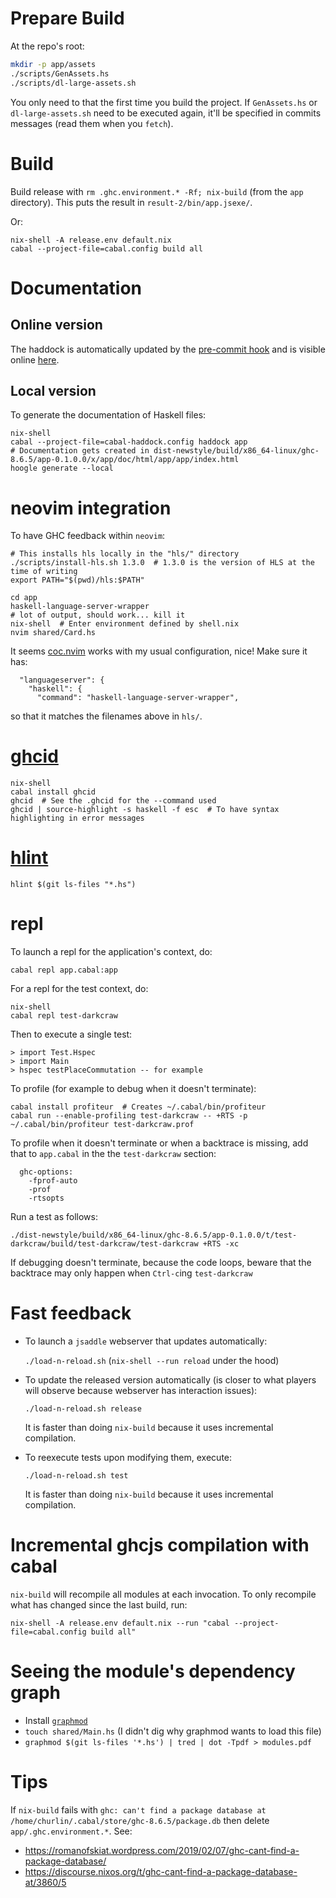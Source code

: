 # Prepare Build

At the repo's root:

```bash
mkdir -p app/assets
./scripts/GenAssets.hs
./scripts/dl-large-assets.sh
```

You only need to that the first time you build the project. If `GenAssets.hs`
or `dl-large-assets.sh` need to be executed again, it'll be specified
in commits messages (read them when you `fetch`).

# Build

Build release with `rm .ghc.environment.* -Rf; nix-build` (from the `app`
directory). This puts the result in `result-2/bin/app.jsexe/`.

Or:

```shell
nix-shell -A release.env default.nix
cabal --project-file=cabal.config build all
```

# Documentation

## Online version

The haddock is automatically updated by
the [pre-commit hook](https://github.com/smelc/miso-darkcraw/blob/master/hooks/pre_commit.py) and
is visible online [here](https://smelc.github.io/miso-darkcraw/).

## Local version

To generate the documentation of Haskell files:

```shell
nix-shell
cabal --project-file=cabal-haddock.config haddock app
# Documentation gets created in dist-newstyle/build/x86_64-linux/ghc-8.6.5/app-0.1.0.0/x/app/doc/html/app/app/index.html
hoogle generate --local
```

# neovim integration

To have GHC feedback within `neovim`:

```
# This installs hls locally in the "hls/" directory
./scripts/install-hls.sh 1.3.0  # 1.3.0 is the version of HLS at the time of writing
export PATH="$(pwd)/hls:$PATH"

cd app
haskell-language-server-wrapper
# lot of output, should work... kill it
nix-shell  # Enter environment defined by shell.nix
nvim shared/Card.hs
```

It seems [coc.nvim](https://github.com/neoclide/coc.nvim) works
with my usual configuration, nice! Make sure it has:

```
  "languageserver": {
    "haskell": {
      "command": "haskell-language-server-wrapper",
```

so that it matches the filenames above in `hls/`.

# [ghcid](https://github.com/ndmitchell/ghcid)

```shell
nix-shell
cabal install ghcid
ghcid  # See the .ghcid for the --command used
ghcid | source-highlight -s haskell -f esc  # To have syntax highlighting in error messages
```

# [hlint](https://github.com/ndmitchell/hlint)

`hlint $(git ls-files "*.hs")`

# repl

To launch a repl for the application's context, do:

```
cabal repl app.cabal:app
```

For a repl for the test context, do:

```
nix-shell
cabal repl test-darkcraw
```

Then to execute a single test:

```
> import Test.Hspec
> import Main
> hspec testPlaceCommutation -- for example
```

To profile (for example to debug when it doesn't terminate):

```
cabal install profiteur  # Creates ~/.cabal/bin/profiteur
cabal run --enable-profiling test-darkcraw -- +RTS -p
~/.cabal/bin/profiteur test-darkcraw.prof
```

To profile when it doesn't terminate or when a backtrace is missing,
add that to `app.cabal` in the the `test-darkcraw` section:

```
  ghc-options:
    -fprof-auto
    -prof
    -rtsopts
```

Run a test as follows:

```
./dist-newstyle/build/x86_64-linux/ghc-8.6.5/app-0.1.0.0/t/test-darkcraw/build/test-darkcraw/test-darkcraw +RTS -xc
```

If debugging doesn't terminate, because the code loops, beware that
the backtrace may only happen when `Ctrl-c`ing `test-darkcraw`

# Fast feedback

* To launch a `jsaddle` webserver that updates automatically:

  `./load-n-reload.sh` (`nix-shell --run reload` under the hood)
* To update the released version automatically (is closer to what players
  will observe because webserver has interaction issues):

  `./load-n-reload.sh release`

  It is faster than doing `nix-build` because it uses incremental compilation.
* To reexecute tests upon modifying them, execute:

  `./load-n-reload.sh test`

  It is faster than doing `nix-build` because it uses incremental compilation.

# Incremental ghcjs compilation with cabal

`nix-build` will recompile all modules at each invocation. To only recompile
what has changed since the last build, run:

```
nix-shell -A release.env default.nix --run "cabal --project-file=cabal.config build all"
```

# Seeing the module's dependency graph

* Install [`graphmod`](https://github.com/yav/graphmod)
* `touch shared/Main.hs`  (I didn't dig why graphmod wants to load this file)
* `graphmod $(git ls-files '*.hs') | tred | dot -Tpdf > modules.pdf`

# Tips

If `nix-build` fails with `ghc: can't find a package database at /home/churlin/.cabal/store/ghc-8.6.5/package.db`
then delete `app/.ghc.environment.*`. See:

* https://romanofskiat.wordpress.com/2019/02/07/ghc-cant-find-a-package-database/
* https://discourse.nixos.org/t/ghc-cant-find-a-package-database-at/3860/5
